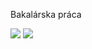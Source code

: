 Bakalárska práca


![](https://media.giphy.com/media/3h2MfIiJI5ZVhuVftR/giphy.gif)
![](http://puu.sh/AJnMi/5895666351.png)

